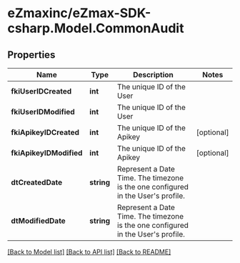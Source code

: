 
# eZmaxinc/eZmax-SDK-csharp.Model.CommonAudit

## Properties

Name | Type | Description | Notes
------------ | ------------- | ------------- | -------------
**fkiUserIDCreated** | **int** | The unique ID of the User | 
**fkiUserIDModified** | **int** | The unique ID of the User | 
**fkiApikeyIDCreated** | **int** | The unique ID of the Apikey | [optional] 
**fkiApikeyIDModified** | **int** | The unique ID of the Apikey | [optional] 
**dtCreatedDate** | **string** | Represent a Date Time. The timezone is the one configured in the User&#39;s profile. | 
**dtModifiedDate** | **string** | Represent a Date Time. The timezone is the one configured in the User&#39;s profile. | 

[[Back to Model list]](../README.md#documentation-for-models)
[[Back to API list]](../README.md#documentation-for-api-endpoints)
[[Back to README]](../README.md)

